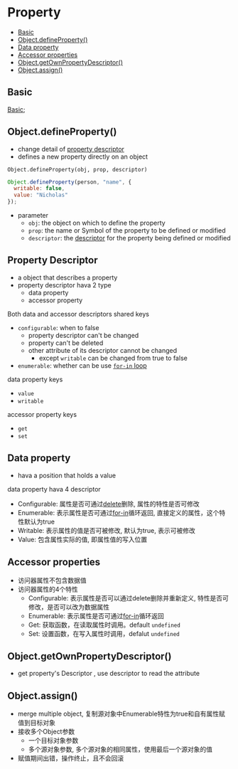 # Property

* [Basic](#basic)
* [Object.defineProperty()](#objectdefineproperty)
* [Data property](#data-property)
* [Accessor properties](#accessor-properties)
* [Object.getOwnPropertyDescriptor()](#objectgetownpropertydescriptor方法)
* [Object.assign()](#objectassign方法)

## Basic

[Basic](javascript-property-basic.md);

## Object.defineProperty()

- change detail of [property descriptor]()
- defines a new property directly on an object

`Object.defineProperty(obj, prop, descriptor)`

```javascript
Object.defineProperty(person, "name", {
  writable: false,
  value: "Nicholas"
});
```

- parameter
  - `obj`: the object on which to define the property
  - `prop`: the name or Symbol of the property to be defined or modified
  - `descriptor`: the [descriptor](#propertye-descriptor) for the property being defined or modified

## Property Descriptor

- a object that describes a property
- property descriptor hava 2 type
  - data property
  - accessor property

Both data and accessor descriptors shared keys

- `configurable`: when to false
  - property descriptor can't be changed
  - property can't be deleted
  - other attribute of its descriptor cannot be changed
    - except `writable` can be changed from true to false
- `enumerable`: whether can be use [`for-in` loop](javascript-statement.md#for-statement)

data property keys

- `value`
- `writable`

accessor property keys

- `get`
- `set`

## Data property

- hava a position that holds a value

data property hava 4 descriptor

- Configurable: 属性是否可通过[delete](javascript-delete.md)删除, 属性的特性是否可修改
- Enumerable: 表示属性是否可通过[for-in]()循环返回, 直接定义的属性，这个特性默认为true
- Writable: 表示属性的值是否可被修改, 默认为true, 表示可被修改
- Value: 包含属性实际的值, 即属性值的写入位置

## Accessor properties

- 访问器属性不包含数据值
- 访问器属性的4个特性
  - Configurable: 表示属性是否可以通过delete删除并重新定义, 特性是否可修改，是否可以改为数据属性
  - Enumerable: 表示属性是否可通过[for-in](javascript-statement-)循环返回
  - Get: 获取函数，在读取属性时调用。default `undefined`
  - Set: 设置函数，在写入属性时调用，defalut `undefined`

## Object.getOwnPropertyDescriptor()

- get property's Descriptor , use descriptor to read the attribute

## Object.assign()

- merge multiple object, 复制源对象中Enumerable特性为true和自有属性赋值到目标对象
- 接收多个Object参数
  - 一个目标对象参数
  - 多个源对象参数, 多个源对象的相同属性，使用最后一个源对象的值
- 赋值期间出错，操作终止，且不会回滚
